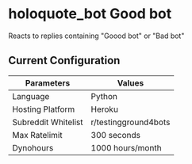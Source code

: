# holoquote_bot Good bot
Reacts to replies containing "Goood bot" or "Bad bot"

## Current Configuration

| Parameters          | Values               |
|---------------------|----------------------|
| Language            | Python               |
| Hosting Platform    | Heroku               |
| Subreddit Whitelist | r/testingground4bots |
| Max Ratelimit       | 300 seconds          |
| Dynohours           | 1000 hours/month     |